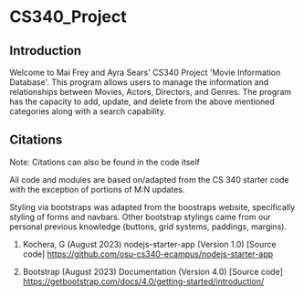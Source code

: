 # CS340_Project

## Introduction
Welcome to Mai Frey and Ayra Sears' CS340 Project 'Movie Information Database'. This program allows users to 
manage the information and relationships between Movies, Actors, Directors, and Genres. The program has the 
capacity to add, update, and delete from the above mentioned categories along with a search capability. 

## Citations
Note: Citations can also be found in the code itself 

All code and modules are based on/adapted from the CS 340 starter code with the exception of portions of M:N updates. 

Styling via bootstraps was adapted from the boostraps website, specifically styling of forms and navbars. Other bootstrap stylings came from our personal previous knowledge (buttons, grid systems, paddings, margins). 

1. Kochera, G (August 2023) nodejs-starter-app (Version 1.0) [Source code] https://github.com/osu-cs340-ecampus/nodejs-starter-app

2. Bootstrap (August 2023) Documentation (Version 4.0) [Source code] https://getbootstrap.com/docs/4.0/getting-started/introduction/